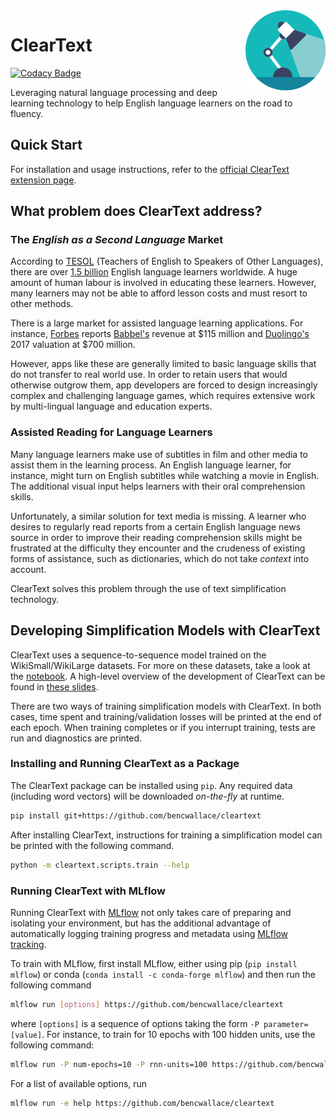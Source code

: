 <img src="chrome/icon128.png" style="float: right;">

# ClearText

[![Codacy Badge](https://api.codacy.com/project/badge/Grade/5013aaa1084149feaf34b5bf69b5bc11)](https://app.codacy.com/manual/bencwallace/cleartext?utm_source=github.com&utm_medium=referral&utm_content=bencwallace/cleartext&utm_campaign=Badge_Grade_Dashboard)

Leveraging natural language processing and deep learning technology to help English language learners on the road to
fluency.

## Quick Start

For installation and usage instructions, refer to the [official ClearText extension page](https://bcwallace.com/cleartext).

## What problem does ClearText address?

### The *English as a Second Language* Market

According to [TESOL][] (Teachers of English to Speakers of Other Languages), there are over
[1.5 billion][1]
English language learners worldwide. A huge amount of human labour is involved in educating these learners. However,
many learners may not be able to afford lesson costs and must resort to other methods.

There is a large market for assisted language learning applications. For instance, [Forbes][]
reports [Babbel's](https://www.babbel.com/) revenue at \$115 million and [Duolingo's][2] 2017 valuation at \$700
million.

However, apps like these are generally limited to basic language skills that do not transfer to real world use. In order
to retain users that would otherwise outgrow them, app developers are forced to design increasingly complex and
challenging language games, which requires extensive work by multi-lingual language and education experts.

### Assisted Reading for Language Learners

Many language learners make use of subtitles in film and other media to assist them in the learning process. An English
language learner, for instance, might turn on English subtitles while watching a movie in English. The additional visual
input helps learners with their oral comprehension skills.

Unfortunately, a similar solution for text media is missing. A learner who desires to regularly read reports from a
certain English language news source in order to improve their reading comprehension skills might be frustrated at the
difficulty they encounter and the crudeness of existing forms of assistance, such as dictionaries, which do not take
*context* into account.

ClearText solves this problem through the use of text simplification technology.

## Developing Simplification Models with ClearText

ClearText uses a sequence-to-sequence model trained on the WikiSmall/WikiLarge datasets. For more on these datasets,
take a look at the [notebook][]. A high-level overview of the development of ClearText can be found in [these slides][].

There are two ways of training simplification models with ClearText.
In both cases, time spent and training/validation losses will be printed at the end of each epoch.
When training completes or if you interrupt training, tests are run and diagnostics are printed.

### Installing and Running ClearText as a Package

The ClearText package can be installed using `pip`. Any required data (including word vectors) will be downloaded
*on-the-fly* at runtime.

```bash
pip install git+https://github.com/bencwallace/cleartext
```

After installing ClearText, instructions for training a simplification model can be printed with the following command.

```bash
python -m cleartext.scripts.train --help 
```

### Running ClearText with MLflow

Running ClearText with [MLflow][] not only takes care of preparing and
isolating your environment, but has the additional advantage of automatically logging training progress and metadata
using [MLflow tracking][].

To train with MLflow, first install MLflow, either using pip (`pip install mlflow`) or conda
(`conda install -c conda-forge mlflow`) and then run the following command
```bash
mlflow run [options] https://github.com/bencwallace/cleartext
```
where `[options]` is a sequence of options taking the form `-P parameter=[value]`.
For instance, to train for 10 epochs with 100 hidden units, use the following command:

```bash
mlflow run -P num-epochs=10 -P rnn-units=100 https://github.com/bencwallace/cleartext
```

For a list of available options, run
```bash
mlflow run -e help https://github.com/bencwallace/cleartext
```

[Forbes]: https://www.forbes.com/sites/susanadams/2019/07/16/game-of-tongues-how-duolingo-built-a-700-million-business-with-its-addictive-language-learning-app/
[MLflow]: https://mlflow.org/
[MLflow tracking]: https://mlflow.org/docs/latest/tracking.html
[TESOL]: https://www.tesol.org/

[notebook]: notebooks/cleartext.ipynb
[scripts]: https://github.com/bencwallace/cleartext/tree/master/scripts
[these slides]: https://docs.google.com/presentation/d/1X-X74s5Db-YFYO9kv7kX1GYn6aSDT_UkXKY-Jlb7cjo/edit?usp=sharing

[1]: https://www.internationalteflacademy.com/blog/report-from-tesol-2-billion-english-learners-worldwide
[2]: https://www.duolingo.com/
